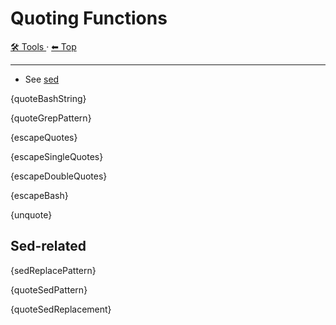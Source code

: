 # Quoting Functions

<!-- TEMPLATE toolHeader 2 -->
[🛠️ Tools ](./index.md) &middot; [⬅ Top ](../index.md)
<hr />

- See [sed](./sed.md)

{quoteBashString}

{quoteGrepPattern}

{escapeQuotes}

{escapeSingleQuotes}

{escapeDoubleQuotes}

{escapeBash}

{unquote}

## Sed-related

{sedReplacePattern}

{quoteSedPattern}

{quoteSedReplacement}


